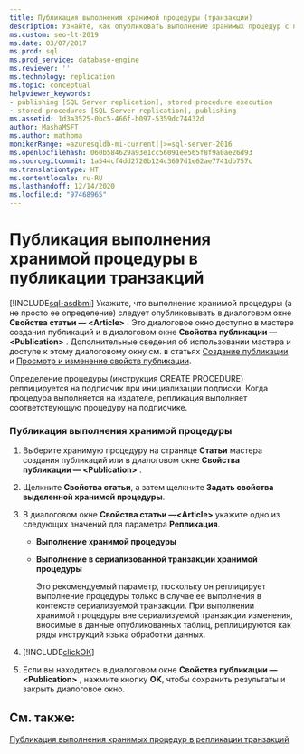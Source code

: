 ```yaml
---
title: Публикация выполнения хранимой процедуры (транзакции)
description: Узнайте, как опубликовать выполнение хранимых процедур с помощью SQL Server Management Studio.
ms.custom: seo-lt-2019
ms.date: 03/07/2017
ms.prod: sql
ms.prod_service: database-engine
ms.reviewer: ''
ms.technology: replication
ms.topic: conceptual
helpviewer_keywords:
- publishing [SQL Server replication], stored procedure execution
- stored procedures [SQL Server replication], publishing
ms.assetid: 1d3a3525-0bc5-466f-b097-5359dc74432d
author: MashaMSFT
ms.author: mathoma
monikerRange: =azuresqldb-mi-current||>=sql-server-2016
ms.openlocfilehash: 060b584629a93e1cc56091ee565f8f9a0ae26d93
ms.sourcegitcommit: 1a544cf4dd2720b124c3697d1e62ae7741db757c
ms.translationtype: HT
ms.contentlocale: ru-RU
ms.lasthandoff: 12/14/2020
ms.locfileid: "97468965"
---
```

# <a name="publish-execution-of-stored-procedure-in-transactional-publication"></a>Публикация выполнения хранимой процедуры в публикации транзакций
[!INCLUDE[sql-asdbmi](../../../includes/applies-to-version/sql-asdbmi.md)]
  Укажите, что выполнение хранимой процедуры (а не просто ее определение) следует опубликовывать в диалоговом окне **Свойства статьи — \<Article>** . Это диалоговое окно доступно в мастере создания публикаций и в диалоговом окне **Свойства публикации — \<Publication>** . Дополнительные сведения об использовании мастера и доступе к этому диалоговому окну см. в статьях [Создание публикации](../../../relational-databases/replication/publish/create-a-publication.md) и [Просмотр и изменение свойств публикации](../../../relational-databases/replication/publish/view-and-modify-publication-properties.md).  
  
 Определение процедуры (инструкция CREATE PROCEDURE) реплицируется на подписчик при инициализации подписки. Когда процедура выполняется на издателе, репликация выполняет соответствующую процедуру на подписчике.  
  
### <a name="to-publish-the-execution-of-a-stored-procedure"></a>Публикация выполнения хранимой процедуры  
  
1.  Выберите хранимую процедуру на странице **Статьи** мастера создания публикаций или в диалоговом окне **Свойства публикации — \<Publication>** .  
  
2.  Щелкните **Свойства статьи**, а затем щелкните **Задать свойства выделенной хранимой процедуры**.  
  
3.  В диалоговом окне **Свойства статьи —\<Article>** укажите одно из следующих значений для параметра **Репликация**.  
  
    -   **Выполнение хранимой процедуры**  
  
    -   **Выполнение в сериализованной транзакции хранимой процедуры**  
  
         Это рекомендуемый параметр, поскольку он реплицирует выполнение процедуры только в случае ее выполнения в контексте сериализуемой транзакции. При выполнении хранимой процедуры вне сериализуемой транзакции изменения, вносимые в данные опубликованных таблиц, реплицируются как ряды инструкций языка обработки данных.  
  
4.  [!INCLUDE[clickOK](../../../includes/clickok-md.md)]  
  
5.  Если вы находитесь в диалоговом окне **Свойства публикации — \<Publication>** , нажмите кнопку **OK**, чтобы сохранить результаты и закрыть диалоговое окно.  
  
## <a name="see-also"></a>См. также:  
 [Публикация выполнения хранимых процедур в репликации транзакций](../../../relational-databases/replication/transactional/publishing-stored-procedure-execution-in-transactional-replication.md)  
  
  
